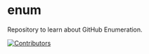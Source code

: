# enum
Repository to learn about GitHub Enumeration.






















































































































































































































[![Contributors](https://img.shields.io/badge/Contributors-3-brightgreen)](https://github.com/EurydiceCorp/enum/graphs/contributors)
